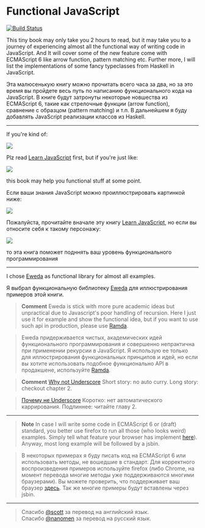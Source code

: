 # Functional JavaScript
[![Build Status](https://www.gitbook.io/button/status/book/jcouyang/functional-javascript)](https://www.gitbook.io/book/jcouyang/functional-javascript/activity)

This tiny book may only take you 2 hours to read, but it may take you to a journey of experiencing almost all the functional way of writing code in JavaScript. And It will cover some of the new feature come with ECMAScript 6 like arrow function, pattern matching etc. Further more, I will list the implementations of some fancy typeclasses from Haskell in JavaScript.

Эта малюсенькую книгу можно прочитать всего часа за два, но за это время вы пройдете весь путь по написанию функционального кода на JavaScript. В книге будут затронуты некоторые новшества из ECMAScript 6, такие как стрелочные функции (arrow function), сравнение с образцом (pattern matching) и т.п. В дальнейшем я буду добавлять JavaScript реализации классов из Haskell.

----

If you're kind of:

![](/images/i%20have%20no%20idea%20what%20im%20doing.jpg)

Plz read [Learn JavaScript](https://www.gitbook.io/book/gitbookio/javascript) first, but if you're just like:

![](/images/function%20inside%20function.jpg)

this book may help you functional stuff at some point.

Если ваши знания JavaScript можно проиллюстрировать картинкой ниже:

![](/images/i%20have%20no%20idea%20what%20im%20doing.jpg)

Пожалуйста, прочитайте вначале эту книгу [Learn JavaScript](https://www.gitbook.io/book/gitbookio/javascript), но если вы относите себя к такому персонажу:

![](/images/function%20inside%20function.jpg)

то эта книга поможет подннять ваш уровень функционального программирования

----

I chose [Eweda](https://rawgit.com/CrossEye/eweda/master/docs/eweda.html) as functional library for almost all examples.

Я выбрал функциональную библиотеку [Eweda](https://rawgit.com/CrossEye/eweda/master/docs/eweda.html) для иллюстрирования примеров этой книги.

> **Comment** Eweda is stick with more pure academic ideas but unpractical due to Javascript's poor handling of recursion. Here I just use it for example and show the functional idea, but if you want to use such api in production, please use [Ramda](https://rawgit.com/CrossEye/ramda/master/docs/ramda.html).

> Eweda придерживается чистых, академических идей функционального программирования и совершенно непрактична при применении рекурсии в JavaScript. Я использую ее только для иллюстрирования функциональных принципов и идей, но если вы хотите использовать подобное функционально API в продакшене, используйте [Ramda](https://rawgit.com/CrossEye/ramda/master/docs/ramda.html).

> **Comment** [Why not Underscore](http://fr.umio.us/why-ramda/) Short story: no auto curry. Long story: checkout chapter 2.

> [Почему не Underscore](http://fr.umio.us/why-ramda/) Коротко: нет автоматического каррирования. Подлиннее: читайте главу 2.

----

> **Note** In case I will write some code in ECMAScript 6 or (draft) standard, you better use firefox to run all those (who looks weird) examples. Simply tell what feature your browser has implement [here](http://kangax.github.io/compat-table/es6/)). Anyway, most long example will be followed by a jsbin.

> В некоторых примерах я буду писать код на ECMAScript 6 или использовать методы, не вошедшие в стандарт. Для корректного воспроизведения примеров используйте firefox (либо Chrome, на момент перевода многие методы уже поддерживаются многими браузерами). Вы можете проверить, что поддерживает ваш браузер [здесь](http://kangax.github.io/compat-table/es6/). Так же многие примеры будут вставлены через jsbin.

--------------
> Спасибо [@scott](https://github.com/scotv) за перевод на английский язык.  
> Спасибо [@nanomen](https://github.com/nanomen) за перевод на русский язык.
